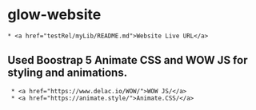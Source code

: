 # glow-website
    * <a href="testRel/myLib/README.md">Website Live URL</a>
 ## Used Boostrap 5 Animate CSS and WOW JS for styling and animations.
     * <a href="https://www.delac.io/WOW/">WOW JS/</a>
     * <a href="https://animate.style/">Animate.CSS/</a>